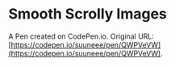 # Smooth Scrolly Images

A Pen created on CodePen.io. Original URL: [https://codepen.io/suuneee/pen/QWPVeVW](https://codepen.io/suuneee/pen/QWPVeVW).

